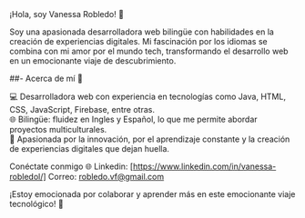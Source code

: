 

<!----
👋 Hi, I’m @vane-robledo
- 👀 I’m interested in ...
- 🌱 I’m currently learning ...
- 💞️ I’m looking to collaborate on ...
- 📫 How to reach me ...
- 😄 Pronouns: ...
- ⚡ Fun fact: ...
vane-robledo/vane-robledo is a ✨ special ✨ repository because its `README.md` (this file) appears on your GitHub profile.
You can click the Preview link to take a look at your changes.
### --->¡Hola, soy Vanessa Robledo! 👋  

Soy una apasionada desarrolladora web bilingüe con habilidades en la creación de experiencias digitales.
Mi fascinación por los idiomas se combina con mi amor por el mundo tech, transformando el desarrollo web en un emocionante viaje de descubrimiento.  

##- Acerca de mí 🚀  

💻 Desarrolladora web con experiencia en tecnologías como Java, HTML, CSS, JavaScript, Firebase, entre otras.  
🌐 Bilingüe: fluidez en Ingles y Español, lo que me permite abordar proyectos multiculturales.  
🌟 Apasionada por la innovación, por el aprendizaje constante y la creación de experiencias digitales que dejan huella.  

Conéctate conmigo 🌐
Linkedin: [https://www.linkedin.com/in/vanessa-robledol/]
Correo: robledo.vf@gmail.com

¡Estoy emocionada por colaborar y aprender más en este emocionante viaje tecnológico! 🚀

